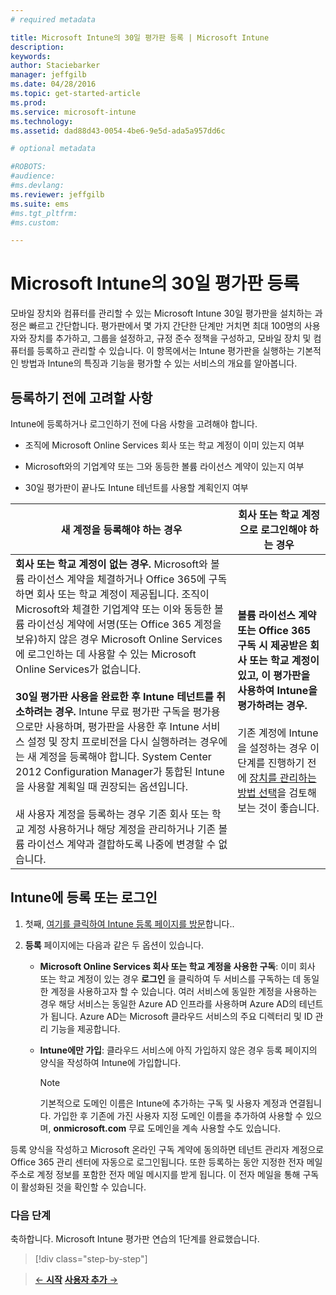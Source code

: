 ```yaml
---
# required metadata

title: Microsoft Intune의 30일 평가판 등록 | Microsoft Intune
description:
keywords:
author: Staciebarker
manager: jeffgilb
ms.date: 04/28/2016
ms.topic: get-started-article
ms.prod:
ms.service: microsoft-intune
ms.technology:
ms.assetid: dad88d43-0054-4be6-9e5d-ada5a957dd6c

# optional metadata

#ROBOTS:
#audience:
#ms.devlang:
ms.reviewer: jeffgilb
ms.suite: ems
#ms.tgt_pltfrm:
#ms.custom:

---
```


# Microsoft Intune의 30일 평가판 등록

모바일 장치와 컴퓨터를 관리할 수 있는 Microsoft Intune 30일 평가판을 설치하는 과정은 빠르고 간단합니다. 평가판에서 몇 가지 간단한 단계만 거치면 최대 100명의 사용자와 장치를 추가하고, 그룹을 설정하고, 규정 준수 정책을 구성하고, 모바일 장치 및 컴퓨터를 등록하고 관리할 수 있습니다. 이 항목에서는 Intune 평가판을 실행하는 기본적인 방법과 Intune의 특징과 기능을 평가할 수 있는 서비스의 개요를 알아봅니다.

## 등록하기 전에 고려할 사항

Intune에 등록하거나 로그인하기 전에 다음 사항을 고려해야 합니다.

-   조직에 Microsoft Online Services 회사 또는 학교 계정이 이미 있는지 여부

-   Microsoft와의 기업계약 또는 그와 동등한 볼륨 라이선스 계약이 있는지 여부

-   30일 평가판이 끝나도 Intune 테넌트를 사용할 계획인지 여부

|새 계정을 등록해야 하는 경우|회사 또는 학교 계정으로 로그인해야 하는 경우|
|-----------------------------------------------------------------|------------------------------------------------|
|**회사 또는 학교 계정이 없는 경우.** Microsoft와 볼륨 라이선스 계약을 체결하거나 Office 365에 구독하면 회사 또는 학교 계정이 제공됩니다. 조직이 Microsoft와 체결한 기업계약 또는 이와 동등한 볼륨 라이선싱 계약에 서명(또는 Office 365 계정을 보유)하지 않은 경우 Microsoft Online Services에 로그인하는 데 사용할 수 있는 Microsoft Online Services가 없습니다.<br /><br />**30일 평가판 사용을 완료한 후 Intune 테넌트를 취소하려는 경우.** Intune 무료 평가판 구독을 평가용으로만 사용하며, 평가판을 사용한 후 Intune 서비스 설정 및 장치 프로비전을 다시 실행하려는 경우에는 새 계정을 등록해야 합니다. System Center 2012 Configuration Manager가 통합된 Intune을 사용할 계획일 때 권장되는 옵션입니다.<br /><br />새 사용자 계정을 등록하는 경우 기존 회사 또는 학교 계정 사용하거나 해당 계정을 관리하거나 기존 볼륨 라이선스 계약과 결합하도록 나중에 변경할 수 없습니다.|**볼륨 라이선스 계약 또는 Office 365 구독 시 제공받은 회사 또는 학교 계정이 있고, 이 평가판을 사용하여 Intune을 평가하려는 경우.**<br /><br />기존 계정에 Intune을 설정하는 경우 이 단계를 진행하기 전에 [장치를 관리하는 방법 선택](choose-how-to-manage-devices.md)을 검토해 보는 것이 좋습니다.|

## Intune에 등록 또는 로그인

1.  첫째, [여기를 클릭하여 Intune 등록 페이지를 방문](https://portal.office.com/Signup/Signup.aspx?OfferId=40BE278A-DFD1-470a-9EF7-9F2596EA7FF9&dl=INTUNE_A&ali=1#0%20)합니다..

2.  **등록** 페이지에는 다음과 같은 두 옵션이 있습니다.

    -   **Microsoft Online Services 회사 또는 학교 계정을 사용한 구독**: 이미 회사 또는 학교 계정이 있는 경우 **로그인** 을 클릭하여 두 서비스를 구독하는 데 동일한 계정을 사용하고자 할 수 있습니다. 여러 서비스에 동일한 계정을 사용하는 경우 해당 서비스는 동일한 Azure AD 인프라를 사용하며 Azure AD의 테넌트가 됩니다. Azure AD는 Microsoft 클라우드 서비스의 주요 디렉터리 및 ID 관리 기능을 제공합니다.

    -   **Intune에만 가입**: 클라우드 서비스에 아직 가입하지 않은 경우 등록 페이지의 양식을 작성하여 Intune에 가입합니다.

        > [!NOTE]
        > 기본적으로 도메인 이름은 Intune에 추가하는 구독 및 사용자 계정과 연결됩니다. 가입한 후 기존에 가진 사용자 지정 도메인 이름을 추가하여 사용할 수 있으며, **onmicrosoft.com** 무료 도메인을 계속 사용할 수도 있습니다.

등록 양식을 작성하고 Microsoft 온라인 구독 계약에 동의하면 테넌트 관리자 계정으로 Office 365 관리 센터에 자동으로 로그인됩니다. 또한 등록하는 동안 지정한 전자 메일 주소로 계정 정보를 포함한 전자 메일 메시지를 받게 됩니다. 이 전자 메일을 통해 구독이 활성화된 것을 확인할 수 있습니다.

### 다음 단계
축하합니다. Microsoft Intune 평가판 연습의 1단계를 완료했습니다.

>[!div class="step-by-step"]

>[&larr; **시작**](.\get-started-with-a-30-day-trial-of-microsoft-intune.md)     [**사용자 추가** &rarr;](.\get-started-with-a-30-day-trial-of-microsoft-intune-step-2.md)  


<!--HONumber=May16_HO1-->


